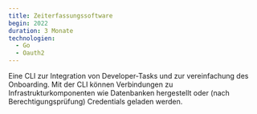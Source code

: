 ```yaml
---
title: Zeiterfassungssoftware
begin: 2022
duration: 3 Monate
technologien:
  - Go
  - Oauth2
---
```

Eine CLI zur Integration von Developer-Tasks und zur vereinfachung des Onboarding.
Mit der CLI können Verbindungen zu Infrastrukturkomponenten wie Datenbanken hergestellt oder (nach Berechtigungsprüfung)
Credentials geladen werden.